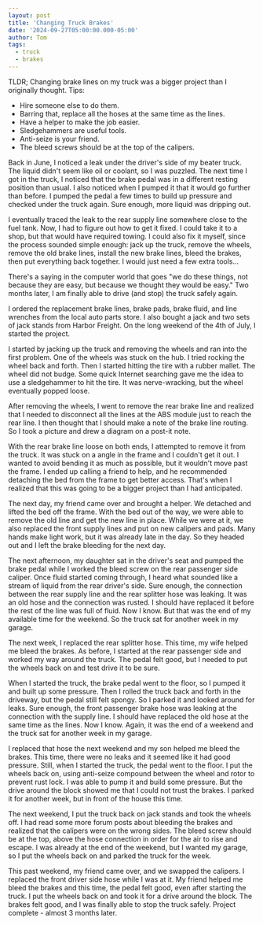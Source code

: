```yaml
---
layout: post
title: 'Changing Truck Brakes'
date: '2024-09-27T05:00:00.000-05:00'
author: Tom
tags:
  - truck
  - brakes
---
```


TLDR;
Changing brake lines on my truck was a bigger project than I originally thought.
Tips:
- Hire someone else to do them.
- Barring that, replace all the hoses at the same time as the lines.
- Have a helper to make the job easier.
- Sledgehammers are useful tools.
- Anti-seize is your friend.
- The bleed screws should be at the top of the calipers.

Back in June, I noticed a leak under the driver's side of my beater truck. The liquid didn't seem like oil or coolant,
so I was puzzled. The next time I got in the truck, I noticed that the brake pedal was in a different resting position
than usual. I also noticed when I pumped it that it would go further than before. I pumped the pedal a few times to
build up pressure and checked under the truck again. Sure enough, more liquid was dripping out.

I eventually traced the leak to the rear supply line somewhere close to the fuel tank. Now, I had to figure out how to
get it fixed. I could take it to a shop, but that would have required towing. I could also fix it myself, since the
process sounded simple enough: jack up the truck, remove the wheels, remove the old brake lines, install the new
brake lines, bleed the brakes, then put everything back together. I would just need a few extra tools...

There's a saying in the computer world that goes "we do these things, not because they are easy, but because we thought
they would be easy." Two months later, I am finally able to drive (and stop) the truck safely again.

I ordered the replacement brake lines, brake pads, brake fluid, and line wrenches from the local auto parts store. I
also bought a jack and two sets of jack stands from Harbor Freight. On the long weekend of the 4th of July, I started
the project.

I started by jacking up the truck and removing the wheels and ran into the first problem. One of the wheels was stuck on
the hub. I tried rocking the wheel back and forth. Then I started hitting the tire with a rubber mallet. The wheel did
not budge. Some quick Internet searching gave me the idea to use a sledgehammer to hit the tire. It was nerve-wracking,
but the wheel eventually popped loose.

After removing the wheels, I went to remove the rear brake line and realized that I needed to disconnect all the lines
at the ABS module just to reach the rear line. I then thought that I should make a note of the brake line routing. So I
took a picture and drew a diagram on a post-it note.

With the rear brake line loose on both ends, I attempted to remove it from the truck. It was stuck on a angle in the
frame and I couldn't get it out. I wanted to avoid bending it as much as possible, but it wouldn't move past the frame.
I ended up calling a friend to help, and he recommended detaching the bed from the frame to get better access. That's
when I realized that this was going to be a bigger project than I had anticipated.

The next day, my friend came over and brought a helper. We detached and lifted the bed off the frame. With the bed out
of the way, we were able to remove the old line and get the new line in place. While we were at it, we also replaced the
front supply lines and put on new calipers and pads. Many hands make light work, but it was already late in the day. So
they headed out and I left the brake bleeding for the next day.

The next afternoon, my daughter sat in the driver's seat and pumped the brake pedal while I worked the bleed screw on
the rear passenger side caliper. Once fluid started coming through, I heard what sounded like a stream of liquid from
the rear driver's side. Sure enough, the connection between the rear supply line and the rear splitter hose was leaking.
It was an old hose and the connection was rusted. I should have replaced it before the rest of the line was full of
fluid. Now I know. But that was the end of my available time for the weekend. So the truck sat for another week in my
garage.

The next week, I replaced the rear splitter hose. This time, my wife helped me bleed the brakes. As before, I started at
the rear passenger side and worked my way around the truck. The pedal felt good, but I needed to put the wheels back on
and test drive it to be sure.

When I started the truck, the brake pedal went to the floor, so I pumped it and built up some pressure. Then I rolled
the truck back and forth in the driveway, but the pedal still felt spongy. So I parked it and looked around for leaks.
Sure enough, the front passenger brake hose was leaking at the connection with the supply line. I should have replaced
the old hose at the same time as the lines. Now I know. Again, it was the end of a weekend and the truck sat for another
week in my garage.

I replaced that hose the next weekend and my son helped me bleed the brakes. This time, there were no leaks and it
seemed like it had good pressure. Still, when I started the truck, the pedal went to the floor. I put the wheels back on,
using anti-seize compound between the wheel and rotor to prevent rust lock. I was able to pump it and build some
pressure. But the drive around the block showed me that I could not trust the brakes. I parked it for another week, but
in front of the house this time.

The next weekend, I put the truck back on jack stands and took the wheels off. I had read some more forum posts about
bleeding the brakes and realized that the calipers were on the wrong sides. The bleed screw should be at the top, above
the hose connection in order for the air to rise and escape. I was already at the end of the weekend, but I wanted my
garage, so I put the wheels back on and parked the truck for the week.

This past weekend, my friend came over, and we swapped the calipers. I replaced the front driver side hose while I was at
it. My friend helped me bleed the brakes and this time, the pedal felt good, even after starting the truck. I put the
wheels back on and took it for a drive around the block. The brakes felt good, and I was finally able to stop the truck
safely. Project complete - almost 3 months later.